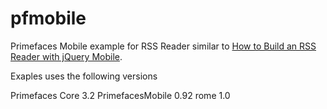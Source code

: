 pfmobile
========

Primefaces Mobile example for RSS Reader similar to <a href="http://net.tutsplus.com/tutorials/javascript-ajax/how-to-build-an-rss-reader-with-jquery-mobile-2/" target="_blank">How to Build an RSS Reader with jQuery Mobile</a>. 

Exaples uses the following versions

Primefaces Core 3.2
PrimefacesMobile 0.92
rome 1.0